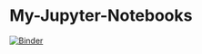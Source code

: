 # My-Jupyter-Notebooks

[![Binder](https://mybinder.org/badge_logo.svg)](https://mybinder.org/v2/gh/AiswaryaRajuUST/My-Jupyter-Notebooks/master)
